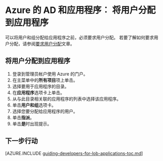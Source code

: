 <properties
    pageTitle="Azure 的 AD 和应用程序︰ 将用户分配到应用程序 |Microsoft Azure"
    description="如何实现 Azure 应用程序的用户分配。"
    services="active-directory"
    documentationCenter=""
    authors="femila"
    manager="femila"
    editor=""/>

<tags
    ms.service="active-directory"
    ms.workload="identity"
    ms.tgt_pltfrm="na"
    ms.devlang="na"
    ms.topic="article"
    ms.date="08/15/2015"
    ms.author="inhenk"/>

# <a name="azure-ad-and-applications-assigning-users-to-an-application"></a>Azure 的 AD 和应用程序︰ 将用户分配到应用程序
可以将用户和组分配给应用程序之前，必须要求用户分配。  若要了解如何要求用户分配，请参阅[要求用户分配](active-directory-applications-guiding-developers-requiring-user-assignment.md)文章。

## <a name="assigning-users-to-an-application"></a>将用户分配到应用程序
1. 登录到管理员帐户使用 Azure 的门户。
2. 在主菜单中的**所有项目**项上单击。
3. 选择要用于应用程序的目录。
4. 在**应用程序**选项卡上单击。
5. 从与此目录相关联的应用程序的列表中选择该应用程序。
6. 单击**用户和组**选项卡。
8. 选择您要分配给应用程序的用户。
9. 单击**指派**。
10. 单击**是**时出现提示。

## <a name="next-steps"></a>下一步行动
[AZURE.INCLUDE [guiding-developers-for-lob-applications-toc.md](../../includes/active-directory-applications-guiding-developers-for-lob-applications-toc.md)]
